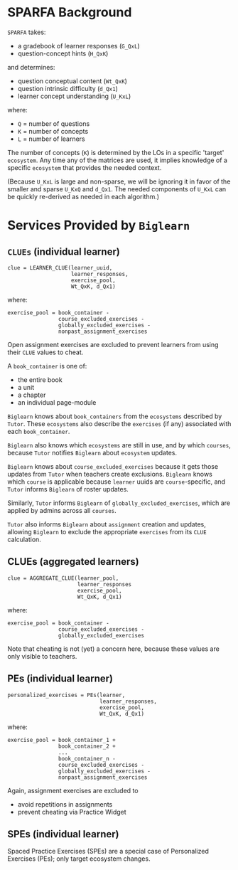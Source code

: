 # SPARFA Background

`SPARFA` takes:
* a gradebook of learner responses (`G_QxL`)
* question-concept hints (`H_QxK`)

and determines:
* question conceptual content (`Wt_QxK`)
* question intrinsic difficulty (`d_Qx1`)
* learner concept understanding (`U_KxL`)

where:
* `Q` = number of questions
* `K` = number of concepts
* `L` = number of learners

The number of concepts (`K`)
is determined by the LOs
in a specific 'target' `ecosystem`.
Any time any of the matrices are used,
it implies knowledge of a specific `ecosystem`
that provides the needed context.

(Because `U_KxL` is large and non-sparse,
we will be ignoring it
in favor of the smaller and sparse
`U_KxQ` and `d_Qx1`.
The needed components of `U_KxL`
can be quickly re-derived as needed
in each algorithm.)

# Services Provided by `Biglearn`

## `CLUEs` (individual learner)
```
clue = LEARNER_CLUE(learner_uuid,
                    learner_responses,
                    exercise_pool,
                    Wt_QxK, d_Qx1) 
```
where:
```
exercise_pool = book_container -
                course_excluded_exercises -
                globally_excluded_exercises -
                nonpast_assignment_exercises
```
Open assignment exercises are excluded
to prevent learners from using their `CLUE` values
to cheat.

A `book_container` is one of:
* the entire book
* a unit
* a chapter
* an individual page-module

`Biglearn` knows about `book_containers`
from the `ecosystems` described by `Tutor`.
These `ecosystems` also describe the `exercises` (if any) 
associated with each `book_container`.

`Biglearn` also knows which `ecosystems`
are still in use,
and by which `courses`,
because `Tutor` notifies `Biglearn`
about `ecosystem` updates.

`Biglearn` knows about `course_excluded_exercises`
because it gets those updates from `Tutor`
when teachers create exclusions.
`Biglearn` knows which `course` is applicable
because `learner` uuids are `course`-specific,
and `Tutor` informs `Biglearn` of roster updates.

Similarly, `Tutor` informs `Biglearn`
of `globally_excluded_exercises`,
which are applied by admins across all `courses`.

`Tutor` also informs `Biglearn`
about `assignment` creation and updates,
allowing `Biglearn` 
to exclude the appropriate `exercises`
from its `CLUE` calculation.

## CLUEs (aggregated learners)
```
clue = AGGREGATE_CLUE(learner_pool,
                      learner_responses
                      exercise_pool,
                      Wt_QxK, d_Qx1)
```
where:
```
exercise_pool = book_container -
                course_excluded_exercises -
                globally_excluded_exercises
```
Note that cheating is not (yet) a concern here,
because these values are only visible to teachers.


## PEs (individual learner)
```
personalized_exercises = PEs(learner,
                             learner_responses,
                             exercise_pool,
                             Wt_QxK, d_Qx1)
```
where:
```
exercise_pool = book_container_1 +
                book_container_2 +
                ...
                book_container_n -
                course_excluded_exercises -
                globally_excluded_exercises -
                nonpast_assignment_exercises
```
Again, assignment exercises are excluded to
* avoid repetitions in assignments
* prevent cheating via Practice Widget

## SPEs (individual learner)

Spaced Practice Exercises (SPEs)
are a special case of Personalized Exercises (PEs);
only target ecosystem changes.
